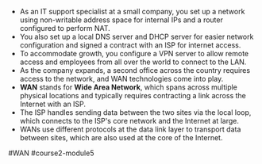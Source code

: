 -   As an IT support specialist at a small company, you set up a network using non-writable address space for internal IPs and a router configured to perform NAT.
-   You also set up a local DNS server and DHCP server for easier network configuration and signed a contract with an ISP for internet access.
-   To accommodate growth, you configure a VPN server to allow remote access and employees from all over the world to connect to the LAN.
-   As the company expands, a second office across the country requires access to the network, and WAN technologies come into play.
-   **WAN** stands for **Wide Area Network**, which spans across multiple physical locations and typically requires contracting a link across the Internet with an ISP.
-   The ISP handles sending data between the two sites via the local loop, which connects to the ISP's core network and the Internet at large.
-   WANs use different protocols at the data link layer to transport data between sites, which are also used at the core of the Internet.

#WAN #course2-module5 
